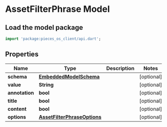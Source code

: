 # AssetFilterPhrase Model

## Load the model package
```dart
import 'package:pieces_os_client/api.dart';
```

## Properties
Name | Type | Description | Notes
------------ | ------------- | ------------- | -------------
**schema** | [**EmbeddedModelSchema**](EmbeddedModelSchema) |  | [optional] 
**value** | **String** |  | [optional] 
**annotation** | **bool** |  | [optional] 
**title** | **bool** |  | [optional] 
**content** | **bool** |  | [optional] 
**options** | [**AssetFilterPhraseOptions**](AssetFilterPhraseOptions) |  | [optional] 




